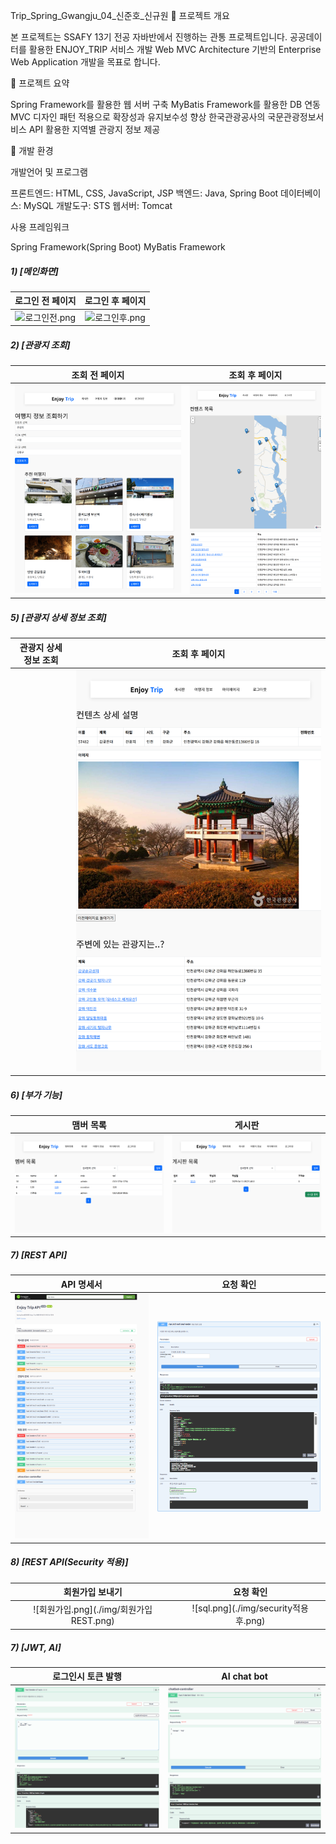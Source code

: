Trip_Spring_Gwangju_04_신준호_신규원
📗 프로젝트 개요

본 프로젝트는 SSAFY 13기 전공 자바반에서 진행하는 관통 프로젝트입니다.
공공데이터를 활용한 ENJOY_TRIP 서비스 개발
Web MVC Architecture 기반의 Enterprise Web Application 개발을 목표로 합니다.


📘 프로젝트 요약

Spring Framework를 활용한 웹 서버 구축
MyBatis Framework를 활용한 DB 연동
MVC 디자인 패턴 적용으로 확장성과 유지보수성 향상
한국관광공사의 국문관광정보서비스 API 활용한 지역별 관광지 정보 제공


📙 개발 환경

개발언어 및 프로그램

프론트엔드: HTML, CSS, JavaScript, JSP
백엔드: Java, Spring Boot
데이터베이스: MySQL
개발도구: STS
웹서버: Tomcat


사용 프레임워크

Spring Framework(Spring Boot)
MyBatis Framework


##### 1) [메인화면]

|         로그인 전 페이지       |           로그인 후 페이지            |
| :---------------------------------: | :---------------------------------: |
| ![로그인전.png](./img/로그인전.png) | ![로그인후.png](./img/로그인후.png) |

##### 2) [관광지 조회]

|        조회 전 페이지      |           조회 후 페이지            |
| :---------------------------------: | :---------------------------------: |
| ![조회전.png](./img/조회전.png) | ![조회후 검색.png](./img/조회후_검색.png) |



##### 5) [관광지 상세 정보 조회]
|           관광지 상세 정보 조회           |        조회 후 페이지        |
| :---------------------------------: | :---------------------------------: |
|   | ![상세조회.png](./img/상세조회.png) |



##### 6) [부가 기능]

|        맴버 목록      |            게시판           |
| :---------------------------------: | :---------------------------------: |
| ![맴버목록.png](./img/맴버목록.png) | ![게시판.png](./img/게시판.png) |

##### 7) [REST API]
|        API 명세서      |            요청 확인           |
| :---------------------------------: | :---------------------------------: |
| ![API 명세서.png](./img/명세서.png) | ![랜덤겟.png](./img/랜덤겟.png) |

##### 8) [REST API(Security 적용)]
|        회원가입 보내기      |            요청 확인           |
| :---------------------------------: | :---------------------------------: |
| ![회원가입.png](./img/회원가입 REST.png) | ![sql.png](./img/security적용 후.png) |

##### 7) [JWT, AI]
|        로그인시 토큰 발행      |            AI chat bot        |
| :---------------------------------: | :---------------------------------: |
| ![로그인.png](./img/jwt.png) | ![랜덤겟.png](./img/chatbot.png) |
